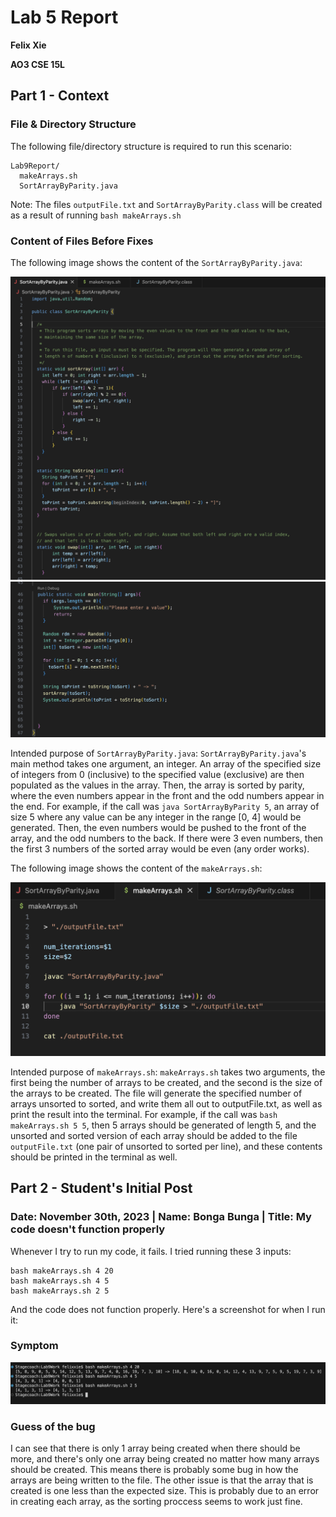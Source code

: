 # Lab 5 Report
**Felix Xie**

**AO3 CSE 15L**
## Part 1 - Context
### File & Directory Structure

The following file/directory structure is required to run this scenario:

```
Lab9Report/
  makeArrays.sh
  SortArrayByParity.java
```

Note: The files `outputFile.txt` and `SortArrayByParity.class` will be created as a result of running `bash makeArrays.sh`

### Content of Files Before Fixes

The following image shows the content of the `SortArrayByParity.java`:

![Image](Lab5Info/SortArray.PNG)
![Image](Lab5Info/SortArray2.PNG)

Intended purpose of `SortArrayByParity.java`: `SortArrayByParity.java`'s main method takes one argument, an integer. An array of the specified size of integers from 0 (inclusive) to the specified value (exclusive) are then populated as the values in the array. Then, the array is sorted by parity, where the even numbers appear in the front and the odd numbers appear in the end. For example, if the call was `java SortArrayByParity 5`, an array of size 5 where any value can be any integer in the range [0, 4] would be generated. Then, the even numbers would be pushed to the front of the array, and the odd numbers to the back. If there were 3 even numbers, then the first 3 numbers of the sorted array would be even (any order works). 


The following image shows the content of the `makeArrays.sh`:

![Image](Lab5Info/makeArrays.PNG)

Intended purpose of `makeArrays.sh`: `makeArrays.sh` takes two arguments, the first being the number of arrays to be created, and the second is the size of the arrays to be created. The file will generate the specified number of arrays unsorted to sorted, and write them all out to outputFile.txt, as well as print the result into the terminal. For example, if the call was `bash makeArrays.sh 5 5`, then 5 arrays should be generated of length 5, and the unsorted and sorted version of each array should be added to the file `outputFile.txt` (one pair of unsorted to sorted per line), and these contents should be printed in the terminal as well. 

## Part 2 - Student's Initial Post
### Date: November 30th, 2023 | Name: Bonga Bunga | Title: My code doesn't function properly
Whenever I try to run my code, it fails. I tried running these 3 inputs:
```
bash makeArrays.sh 4 20
bash makeArrays.sh 4 5
bash makeArrays.sh 2 5
```
And the code does not function properly. Here's a screenshot for when I run it:

### Symptom
![Image](Lab5Info/Symptom.PNG)

### Guess of the bug
I can see that there is only 1 array being created when there should be more, and there's only one array being created no matter how many arrays should be created. This means there is probably some bug in how the arrays are being written to the file. The other issue is that the array that is created is one less than the expected size. This is probably due to an error in creating each array, as the sorting proccess seems to work just fine. 
